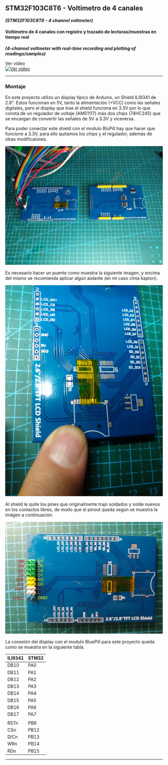 ## STM32F103C8T6 - Voltimetro de 4 canales
***(STM32F103C8T6 - 4 channel voltmeter)***
#### Voltimetro de 4 canales con registro y trazado de lecturas/muestras en tiempo real
***(4-channel voltmeter with real-time recording and plotting of readings/samples)***

Ver video  
[![Ver video](https://img.youtube.com/vi/DioO7w2Ja70/0.jpg)](https://www.youtube.com/watch?v=DioO7w2Ja70)

------------

### Montaje

En este proyecto utilizo un display típico de Arduino, un Shield ILI9341 de 2.8". Estos funcionan en 5V, tanto la alimentación (+VCC) como las señales digitales, pero el display que trae el shield funciona en 3.3V por lo que consta de un regulador de voltaje (AMS1117) más dos chips (74HC245) que se encargan de convertir las señales de 5V a 3.3V y viceversa.

Para poder conectar este shield con el modulo BluPill hay que hacer que funcione a 3.3V, para ello quitamos los chips y el regulador, además de otras modificaiones.

![](https://github.com/Arturrito63/4Channel-DVM/blob/main/Documents/Display%20ILI9341%20ante%20y%20despues.jpg)

Es necesario hacer un puente como muestra la siguiente imagen, y encima del mismo se recomienda aplicar algún aislante (en mi caso cinta kapton).

![](https://github.com/Arturrito63/4Channel-DVM/blob/main/Documents/ILI9341%203V3%20reset%20jumper.jpg)

Al shield le quite los pines que originalmente trajo soldados y solde nuevos en los contactos libres, de modo que el pinout queda según se muestra la imágen a continuación.

![](https://github.com/Arturrito63/4Channel-DVM/blob/main/Documents/ILI934%203V3%20pinout.jpg) 


La conexión del display con el modulo BluePill para este proyecto queda como se muestra en la siguiente tabla.
 
| ILI9341 | STM32 |
| ------------ | ------------ |
|  DB10 | PA0  |
|  DB11 | PA1  |
|  DB12 | PA2  |
|  DB13 | PA3  |
|  DB14 | PA4  |
|  DB15 | PA5  |
|  DB16 | PA6  |
|  DB17 | PA7  |
|   |   |
|  RSTn | PB8  |
|  CSn | PB12  |
|  D/Cn | PB13  |
|  WRn | PB14  |
|  RDn | PB15  |

------------
